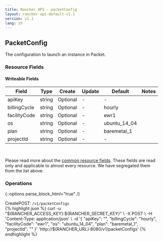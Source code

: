 ```yaml
---
title: Rancher API - packetConfig
layout: rancher-api-default-v1.1
version: v1.1
lang: zh
---
```


## PacketConfig

The configuration to launch an instance in Packet.

### Resource Fields

#### Writeable Fields

Field | Type | Create | Update | Default | Notes
---|---|---|---|---|---
apiKey | string | Optional | - | - | 
billingCycle | string | Optional | - | hourly | 
facilityCode | string | Optional | - | ewr1 | 
os | string | Optional | - | ubuntu_14_04 | 
plan | string | Optional | - | baremetal_1 | 
projectId | string | Optional | - | - | 



<br>

Please read more about the [common resource fields]({{site.baseurl}}/rancher/{{page.version}}/{{page.lang}}/api/common/). These fields are read only and applicable to almost every resource. We have segregated them from the list above.

### Operations
{::options parse_block_html="true" /}
<a id="create"></a>
<div class="action"><span class="header">Create<span class="headerright">POST:  <code>/v1/packetConfigs</code></span></span>
<div class="action-contents"> {% highlight json %}
curl -u "${RANCHER_ACCESS_KEY}:${RANCHER_SECRET_KEY}" \
-X POST \
-H 'Content-Type: application/json' \
-d '{
	"apiKey": "",
	"billingCycle": "hourly",
	"facilityCode": "ewr1",
	"os": "ubuntu_14_04",
	"plan": "baremetal_1",
	"projectId": ""
}' 'http://${RANCHER_URL}:8080/v1/packetConfigs'
{% endhighlight %}
</div></div>



